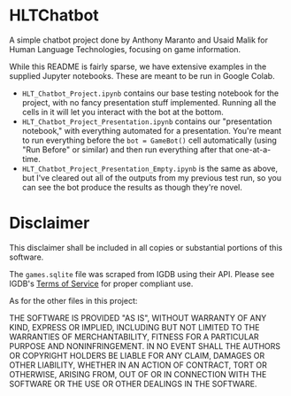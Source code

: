 # HLTChatbot
 A simple chatbot project done by Anthony Maranto and Usaid Malik for Human Language Technologies, focusing on game information.
 
 While this README is fairly sparse, we have extensive examples in the supplied Jupyter notebooks. These are meant to be run in
 Google Colab.
  * `HLT_Chatbot_Project.ipynb` contains our base testing notebook for the project, with no fancy presentation stuff implemented.
    Running all the cells in it will let you interact with the bot at the bottom.
  * `HLT_Chatbot_Project_Presentation.ipynb` contains our "presentation notebook," with everything automated for a presentation.
    You're meant to run everything before the `bot = GameBot()` cell automatically (using "Run Before" or similar) and then run
    everything after that one-at-a-time.
  * `HLT_Chatbot_Project_Presentation_Empty.ipynb` is the same as above, but I've cleared out all of the outputs from my previous
    test run, so you can see the bot produce the results as though they're novel.

# Disclaimer
 This disclaimer shall be included in all copies or substantial portions of this software.
 
 The `games.sqlite` file was scraped from IGDB using their API. Please see IGDB's [Terms of Service](https://www.igdb.com/terms_service)
 for proper compliant use.

 As for the other files in this project:
  
 THE SOFTWARE IS PROVIDED "AS IS", WITHOUT WARRANTY OF ANY KIND, EXPRESS OR
 IMPLIED, INCLUDING BUT NOT LIMITED TO THE WARRANTIES OF MERCHANTABILITY,
 FITNESS FOR A PARTICULAR PURPOSE AND NONINFRINGEMENT. IN NO EVENT SHALL THE
 AUTHORS OR COPYRIGHT HOLDERS BE LIABLE FOR ANY CLAIM, DAMAGES OR OTHER
 LIABILITY, WHETHER IN AN ACTION OF CONTRACT, TORT OR OTHERWISE, ARISING FROM,
 OUT OF OR IN CONNECTION WITH THE SOFTWARE OR THE USE OR OTHER DEALINGS IN THE
 SOFTWARE.
